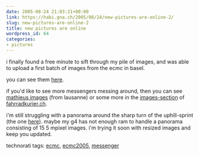 ```yaml
---
date: 2005-08-24 21:03:21+00:00
link: https://habi.gna.ch/2005/08/24/new-pictures-are-online-2/
slug: new-pictures-are-online-2
title: new pictures are online
wordpress_id: 64
categories:
- pictures
---
```



i finally found a free minute to sift through my pile of images, and was able to upload a first batch of images from the ecmc in basel.
  
you can see them [here](https://habi.gna.ch/pics/ecmc05/).
  
if you'd like to see more messengers messing around, then you can see [mathieus images](http://www.velocite.ch/images/ecmc/ecmc.html) (from lausanne) or some more in the [images-section](http://www.fahrradkurier.ch/bilder/run.html) of [fahrradkurier.ch](http://www.fahrradkurier.ch/bilder/run.html).
  
i'm still struggling with a panorama around the sharp turn of the uphill-sprint (the one [here](https://habi.gna.ch/pics/ecmc05/Pages/DSC01230.html)). maybe my g4 has not enough ram to handle a panorama consisting of 15 5 mpixel images. i'm trying it soon with resized images and keep you updated.





technorati tags: [ecmc](http://technorati.com/tag/ecmc), [ecmc2005](http://technorati.com/tag/ecmc2005), [messenger](http://technorati.com/tag/messenger)
